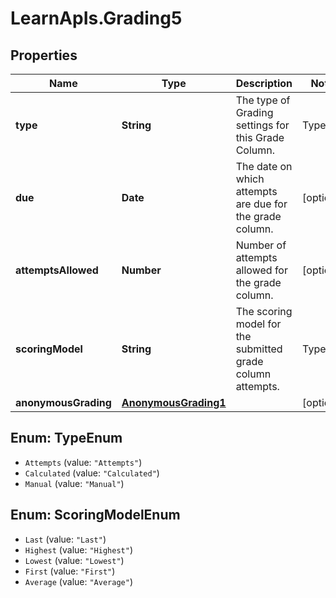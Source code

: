 # LearnApIs.Grading5

## Properties
Name | Type | Description | Notes
------------ | ------------- | ------------- | -------------
**type** | **String** | The type of Grading settings for this Grade Column.   | Type      | Description  | --------- | --------- | | Attempts | Indicates score and grade values are determined based on user attempts | | Calculated | Indicates score and grade values are determined by applying a calculated formula. | | Manual | Indicates score and grade values are manually entered. |  | [optional] 
**due** | **Date** | The date on which attempts are due for the grade column. | [optional] 
**attemptsAllowed** | **Number** | Number of attempts allowed for the grade column. | [optional] 
**scoringModel** | **String** | The scoring model for the submitted grade column attempts.   | Type      | Description  | --------- | --------- | | Last |  | | Highest |  | | Lowest |  | | First |  | | Average |  |  | [optional] 
**anonymousGrading** | [**AnonymousGrading1**](AnonymousGrading1.md) |  | [optional] 

<a name="TypeEnum"></a>
## Enum: TypeEnum

* `Attempts` (value: `"Attempts"`)
* `Calculated` (value: `"Calculated"`)
* `Manual` (value: `"Manual"`)


<a name="ScoringModelEnum"></a>
## Enum: ScoringModelEnum

* `Last` (value: `"Last"`)
* `Highest` (value: `"Highest"`)
* `Lowest` (value: `"Lowest"`)
* `First` (value: `"First"`)
* `Average` (value: `"Average"`)

